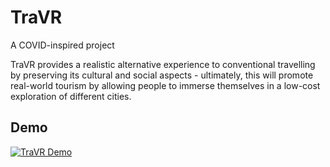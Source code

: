 # TraVR

A COVID-inspired project

TraVR provides a realistic alternative experience to conventional travelling by preserving its cultural and social aspects - ultimately, this will promote real-world tourism by allowing people to immerse themselves in a low-cost exploration of different cities.

## Demo

[![TraVR Demo](https://gifs.com/gif/J86w3K)](https://youtu.be/ejFHGL_Igf4)
